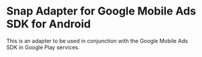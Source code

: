 # Snap Adapter for Google Mobile Ads SDK for Android

This is an adapter to be used in conjunction with the Google Mobile Ads SDK
in Google Play services.